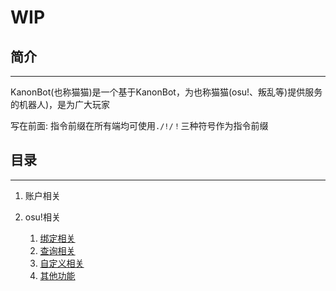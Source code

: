 # WIP


## 简介
-------------

KanonBot(也称猫猫)是一个基于KanonBot，为也称猫猫(osu!、叛乱等)提供服务的机器人)，是为广大玩家

写在前面: 指令前缀在所有端均可使用`./!/！`三种符号作为指令前缀


## 目录
-------------
1. 账户相关

2. osu!相关
    1. [绑定相关](/Guide/KanonBot/Bind)
    2. [查询相关](/Guide/KanonBot/Query)
    3. [自定义相关](/Guide/KanonBot/Custom)
    4. [其他功能](/Guide/KanonBot/Other)
